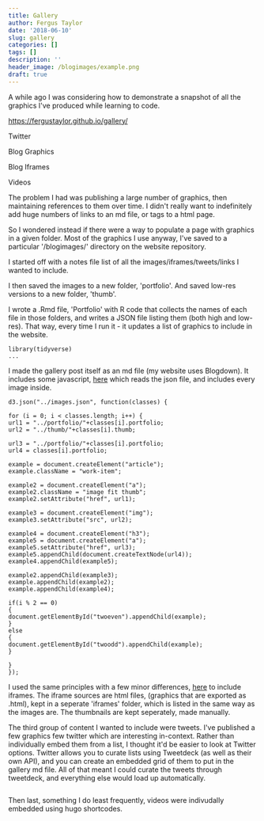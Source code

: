 ```yaml
---
title: Gallery
author: Fergus Taylor
date: '2018-06-10'
slug: gallery
categories: []
tags: []
description: ''
header_image: /blogimages/example.png
draft: true
---
```


A while ago I was considering how to demonstrate a snapshot of all the graphics I've produced while learning to code.

https://fergustaylor.github.io/gallery/

Twitter

Blog Graphics

Blog Iframes

Videos

The problem I had was publishing a large number of graphics, then maintaining references to them over time.
I didn't really want to indefinitely add huge numbers of links to an md file, or tags to a html page.

So I wondered instead if there were a way to populate a page with graphics in a given folder.
Most of the graphics I use anyway, I've saved to a particular '/blogimages/' directory on the website repository.

I started off with a notes file list of all the images/iframes/tweets/links I wanted to include.

I then saved the images to a new folder, 'portfolio'.
And saved low-res versions to a new folder, 'thumb'.

I wrote a .Rmd file, 'Portfolio' with R code that collects the names of each file in those folders, and writes a JSON file listing them (both high and low-res).
That way, every time I run it - it updates a list of graphics to include in the website. 

```
library(tidyverse)
...
```

I made the gallery post itself as an md file (my website uses Blogdown). It includes some javascript, [here](https://fergustaylor.github.io/portfolio.js) which reads the json file, and includes every image inside. 

```
d3.json("../images.json", function(classes) {
  
for (i = 0; i < classes.length; i++) { 
url1 = "../portfolio/"+classes[i].portfolio;
url2 = "../thumb/"+classes[i].thumb;

url3 = "../portfolio/"+classes[i].portfolio;
url4 = classes[i].portfolio;

example = document.createElement("article");
example.className = "work-item";

example2 = document.createElement("a");
example2.className = "image fit thumb";
example2.setAttribute("href", url1);

example3 = document.createElement("img");
example3.setAttribute("src", url2);

example4 = document.createElement("h3");
example5 = document.createElement("a");
example5.setAttribute("href", url3);
example5.appendChild(document.createTextNode(url4));
example4.appendChild(example5);

example2.appendChild(example3);
example.appendChild(example2);
example.appendChild(example4);

if(i % 2 == 0)
{
document.getElementById("twoeven").appendChild(example);
}
else
{
document.getElementById("twoodd").appendChild(example);
}

}
});
```

I used the same principles with a few minor differences, [here](https://fergustaylor.github.io/portfolio2.js) to include iframes.
The iframe sources are html files, (graphics that are exported as .html), kept in a seperate 'iframes' folder, which is listed in the same way as the images are. The thumbnails are kept seperately, made manually.

The third group of content I wanted to include were tweets. I've published a few graphics few twitter which are interesting in-context.
Rather than individually embed them from a list, I thought it'd be easier to look at Twitter options.
Twitter allows you to curate lists using Tweetdeck (as well as their own API), and you can create an embedded grid of them to put in the gallery md file.
All of that meant I could curate the tweets through tweetdeck, and everything else would load up automatically.
```

```

Then last, something I do least frequently, videos were indivudally embedded using hugo shortcodes.